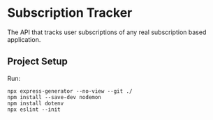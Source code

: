 # Subscription Tracker
The API that tracks user subscriptions of any real subscription based application.

## Project Setup
Run:
```
npx express-generator --no-view --git ./
npm install --save-dev nodemon
npm install dotenv
npx eslint --init
```
